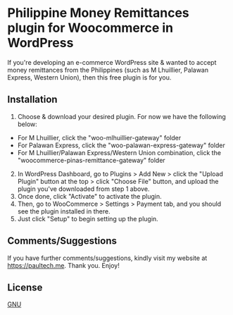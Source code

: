 # Philippine Money Remittances plugin for Woocommerce in WordPress

If you're developing an e-commerce WordPress site & wanted to accept money remittances from the Philippines (such as M Lhuillier, Palawan Express, Western Union), then this free plugin is for you.

## Installation

1. Choose & download your desired plugin. For now we have the following below:
* For M Lhuillier, click the "woo-mlhuillier-gateway" folder
* For Palawan Express, click the "woo-palawan-express-gateway" folder
* For M Lhuillier/Palawan Express/Western Union combination, click the "woocommerce-pinas-remittance-gateway" folder
2. In WordPress Dashboard, go to Plugins > Add New > click the "Upload Plugin" button at the top > click "Choose File" button, and upload the plugin you've downloaded from step 1 above.
3. Once done, click "Activate" to activate the plugin.
4. Then, go to WooCommerce > Settings > Payment tab, and you should see the plugin installed in there.
5. Just click "Setup" to begin setting up the plugin.

## Comments/Suggestions
If you have further comments/suggestions, kindly visit my website at https://paultech.me. Thank you. Enjoy!

## License
[GNU](http://www.gnu.org/licenses/gpl-2.0.html)